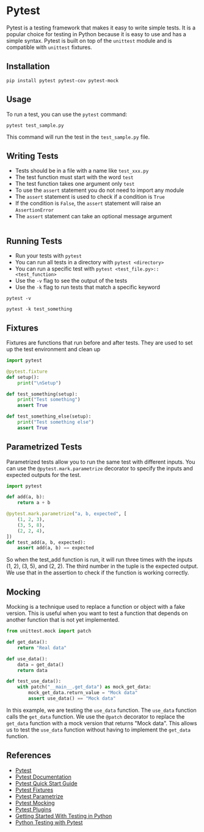 # Pytest

Pytest is a testing framework that makes it easy to write simple tests. It is a popular choice for testing in 
Python because it is easy to use and has a simple syntax. Pytest is built on top of the `unittest` module and is 
compatible with `unittest` fixtures.

## Installation

```Shell
pip install pytest pytest-cov pytest-mock
```

## Usage

To run a test, you can use the `pytest` command:

```Shell
pytest test_sample.py
```

This command will run the test in the `test_sample.py` file.

## Writing Tests

- Tests should be in a file with a name like `test_xxx.py`
- The test function must start with the word `test`
- The test function takes one argument only `test`
- To use the `assert` statement you do not need to import any module
- The `assert` statement is used to check if a condition is `True`
- If the condition is `False`, the `assert` statement will raise an `AssertionError`
- The `assert` statement can take an optional message argument



```Python

```

## Running Tests

- Run your tests with `pytest`
- You can run all tests in a directory with `pytest <directory>`
- You can run a specific test with `pytest <test_file.py>::<test_function>`
- Use the `-v` flag to see the output of the tests
- Use the `-k` flag to run tests that match a specific keyword

```Shell
pytest -v
```

```Shell
pytest -k test_something
```

## Fixtures

Fixtures are functions that run before and after tests. They are used to set up the test environment and clean up

```Python
import pytest

@pytest.fixture
def setup():
    print("\nSetup")

def test_something(setup):
    print("Test something")
    assert True

def test_something_else(setup):
    print("Test something else")
    assert True
```

## Parametrized Tests

Parametrized tests allow you to run the same test with different inputs. You can use the `@pytest.mark.parametrize` 
decorator to specify the inputs and expected outputs for the test.

```Python
import pytest

def add(a, b):
    return a + b

@pytest.mark.parametrize("a, b, expected", [
    (1, 2, 3),
    (3, 5, 8),
    (2, 2, 4),
])
def test_add(a, b, expected):
    assert add(a, b) == expected
```

So when the test_add function is run, it will run three times with the inputs (1, 2), (3, 5), and (2, 2).
The third number in the tuple is the expected output. We use that in the assertion to check if the function is 
working correctly.


## Mocking

Mocking is a technique used to replace a function or object with a fake version. This is useful when you want to
test a function that depends on another function that is not yet implemented.

```Python
from unittest.mock import patch

def get_data():
    return "Real data"

def use_data():
    data = get_data()
    return data

def test_use_data():
    with patch("__main__.get_data") as mock_get_data:
        mock_get_data.return_value = "Mock data"
        assert use_data() == "Mock data"
```

In this example, we are testing the `use_data` function. The `use_data` function calls the `get_data` function.
We use the `@patch` decorator to replace the `get_data` function with a mock version that returns "Mock data".
This allows us to test the `use_data` function without having to implement the `get_data` function.

## References

- [Pytest](https://docs.pytest.org)
- [Pytest Documentation](https://docs.pytest.org/en/stable/contents.html)
- [Pytest Quick Start Guide](https://docs.pytest.org/en/stable/getting-started.html)
- [Pytest Fixtures](https://docs.pytest.org/en/stable/fixture.html)
- [Pytest Parametrize](https://docs.pytest.org/en/stable/parametrize.html)
- [Pytest Mocking](https://docs.pytest.org/en/stable/monkeypatch.html)
- [Pytest Plugins](https://docs.pytest.org/en/stable/plugins.html)
- [Getting Started With Testing in Python](https://realpython.com/python-testing/)
- [Python Testing with Pytest](https://www.pluralsight.com/courses/python-testing-pytest)
